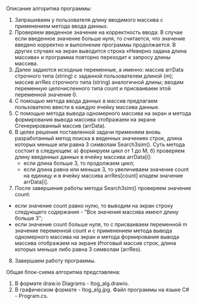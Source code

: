 Описание алгоритма программы:
1.	Запрашиваем у пользователя длину вводимого массива с применением метода ввода данных.
2.	Проверяем введенное значение на корректность ввода:
В случае если введенное значение больше нуля, то считается, что значение введено корректно и выполнение программы продолжается.
В других случаях на экран выводится строка «Неверно задана длина массива» и программа повторно переходит к запросу длины массива.
3.	Далее задаются исходные переменные, а именно:
массив arrData строчного типа (string) с заданной пользователем длиной (m);
массив arrRes строчного типа (string) аналогичной длины;
вводим переменную целочисленного типа count и присваиваем этой переменной значение 0.
4.	С помощью метода ввода данных в массив предлагаем пользователю ввести в каждую ячейку массива данные.
5.	С помощью метода вывода одномерного массива на экран и метода формирования вывода массива отображаем на экране Сгенерированный массив (arrData).
6.	В целях решения поставленной задачи применяем вновь разработанный метод поиска в веденных значениях строк, длина которых меньше или равна 3 символам Search3sim().
Суть метода состоит в следующем:
а) формируем цикл от 1 до M;
б) проверяем длину введенных данных в ячейку массива arrData[i]:
	- если длина больше 3, то продолжаем цикл;
	- если длина равна или меньше 3, то увеличиваем значение count на единицу и в ячейку массива arrRes[count] кладем значение arrData[i].
7.	После завершения работы метода Search3sim() проверяем значение count:
- если значение count равно нулю, то выводим на экран строку следующего содержания - "Все значения массива имеют длину больше 3";
- если значение count больше нуля, то с присваиваем переменной m значение переменной count и с применением метода вывода одномерного массива на экран и метода формирования вывода массива отображаем на экране Итоговый массив строк, длина которых меньше либо равна 3 символам (arrRes).
8.	Завершаем работу программы.

Общая блок-схема алгоритма представлена:
1.	В формате draw.io Diagrams - Itog_alg.drawio.
2.	В графическом формате - Itog_alg.jpg.
	Файл программы на языке C# - Program.cs.
